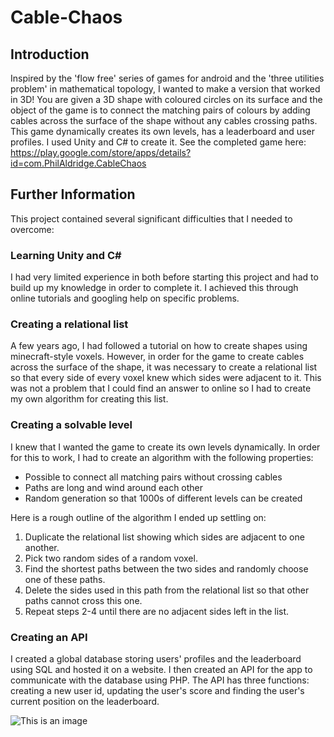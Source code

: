 # Cable-Chaos
## Introduction
Inspired by the 'flow free' series of games for android and the 'three utilities problem' in mathematical topology, I wanted to make a version that worked in 3D! You are given a 3D shape with coloured circles on its surface and the object of the game is to connect the matching pairs of colours by adding cables across the surface of the shape without any cables crossing paths. This game dynamically creates its own levels, has a leaderboard and user profiles. I used Unity and C# to create it. See the completed game here: https://play.google.com/store/apps/details?id=com.PhilAldridge.CableChaos

## Further Information
This project contained several significant difficulties that I needed to overcome:
### Learning Unity and C#
I had very limited experience in both before starting this project and had to build up my knowledge in order to complete it. I achieved this through online tutorials and googling help on specific problems.
### Creating a relational list
A few years ago, I had followed a tutorial on how to create shapes using minecraft-style voxels. However, in order for the game to create cables across the surface of the shape, it was necessary to create a relational list so that every side of every voxel knew which sides were adjacent to it. This was not a problem that I could find an answer to online so I had to create my own algorithm for creating this list.
### Creating a solvable level
I knew that I wanted the game to create its own levels dynamically. In order for this to work, I had to create an algorithm with the following properties:
- Possible to connect all matching pairs without crossing cables
- Paths are long and wind around each other
- Random generation so that 1000s of different levels can be created

Here is a rough outline of the algorithm I ended up settling on:
1. Duplicate the relational list showing which sides are adjacent to one another.
2. Pick two random sides of a random voxel.
3. Find the shortest paths between the two sides and randomly choose one of these paths.
4. Delete the sides used in this path from the relational list so that other paths cannot cross this one.
5. Repeat steps 2-4 until there are no adjacent sides left in the list.
### Creating an API
I created a global database storing users' profiles and the leaderboard using SQL and hosted it on a website. I then created an API for the app to communicate with the database using PHP. The API has three functions: creating a new user id, updating the user's score and finding the user's current position on the leaderboard. 

![This is an image](https://play-lh.googleusercontent.com/DqAd36vGuSZoVKZcMXHdbfiLPbGKP4MRM6bR20fvILCbGDFUhjq8pIibD9AMX-ngmog=w5120-h2880)
